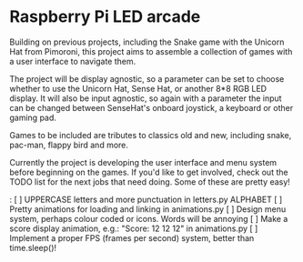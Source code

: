# Raspberry Pi LED arcade

Building on previous projects, including the Snake game with the Unicorn Hat
from Pimoroni, this project aims to assemble a collection of games with a user
interface to navigate them.

The project will be display agnostic, so a parameter can be set to choose
whether to use the Unicorn Hat, Sense Hat, or another 8*8 RGB LED display.
It will also be input agnostic, so again with a parameter the input can be
changed between SenseHat's onboard joystick, a keyboard or other gaming pad.

Games to be included are tributes to classics old and new, including snake,
pac-man, flappy bird and more.

Currently the project is developing the user interface and menu system before
beginning on the games. If you'd like to get involved, check out the TODO list
for the next jobs that need doing. Some of these are pretty easy!

<TODO>:
[ ] UPPERCASE letters and more punctuation in letters.py ALPHABET
[ ] Pretty animations for loading and linking in animations.py
[ ] Design menu system, perhaps colour coded or icons. Words will be annoying
[ ] Make a score display animation, e.g.: "Score: 12  12  12" in animations.py
[ ] Implement a proper FPS (frames per second) system, better than time.sleep()!

